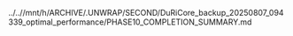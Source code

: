 ../..//mnt/h/ARCHIVE/.UNWRAP/SECOND/DuRiCore_backup_20250807_094339_optimal_performance/PHASE10_COMPLETION_SUMMARY.md